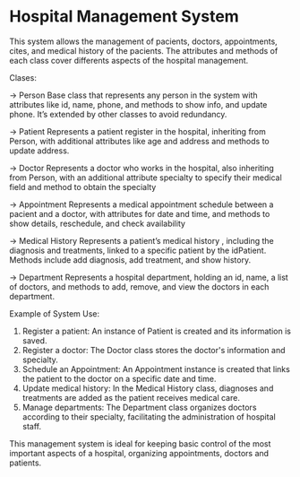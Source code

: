 # Hospital Management System
This system allows the management of pacients, doctors, appointments, cites, and medical history of the pacients. The attributes and methods of each class cover differents aspects of the hospital management.  

Clases: 

-> Person
Base class that represents any person in the system with attributes like id, name, phone, and methods to show info, and update phone. It’s extended by other classes to avoid redundancy.

-> Patient
Represents a patient register in the hospital, inheriting from Person, with additional attributes like age and address and methods to update address.   

-> Doctor
Represents a doctor who works in the hospital, also inheriting from Person, with an additional attribute specialty to specify their medical field and method to obtain the specialty 

-> Appointment
Represents a medical appointment schedule between a pacient and a doctor, with attributes for date and time, and methods to show details, reschedule, and check availability

-> Medical History
Represents a patient’s medical history , including the diagnosis and treatments, linked to a specific patient by the idPatient. Methods include add diagnosis, add treatment, and show history. 

-> Department
Represents a hospital department, holding an id, name, a list of doctors, and methods to add, remove, and view the doctors in each department. 

Example of System Use: 

1. Register a patient: An instance of Patient is created and its information is saved.
2. Register a doctor: The Doctor class stores the doctor's information and specialty.
3. Schedule an Appointment: An Appointment instance is created that links the patient to the doctor on a specific date and time.
4. Update medical history: In the Medical History class, diagnoses and treatments are added as the patient receives medical care.
5. Manage departments: The Department class organizes doctors according to their specialty, facilitating the administration of hospital staff.

This management system is ideal for keeping basic control of the most important aspects of a hospital, organizing appointments, doctors and patients.

